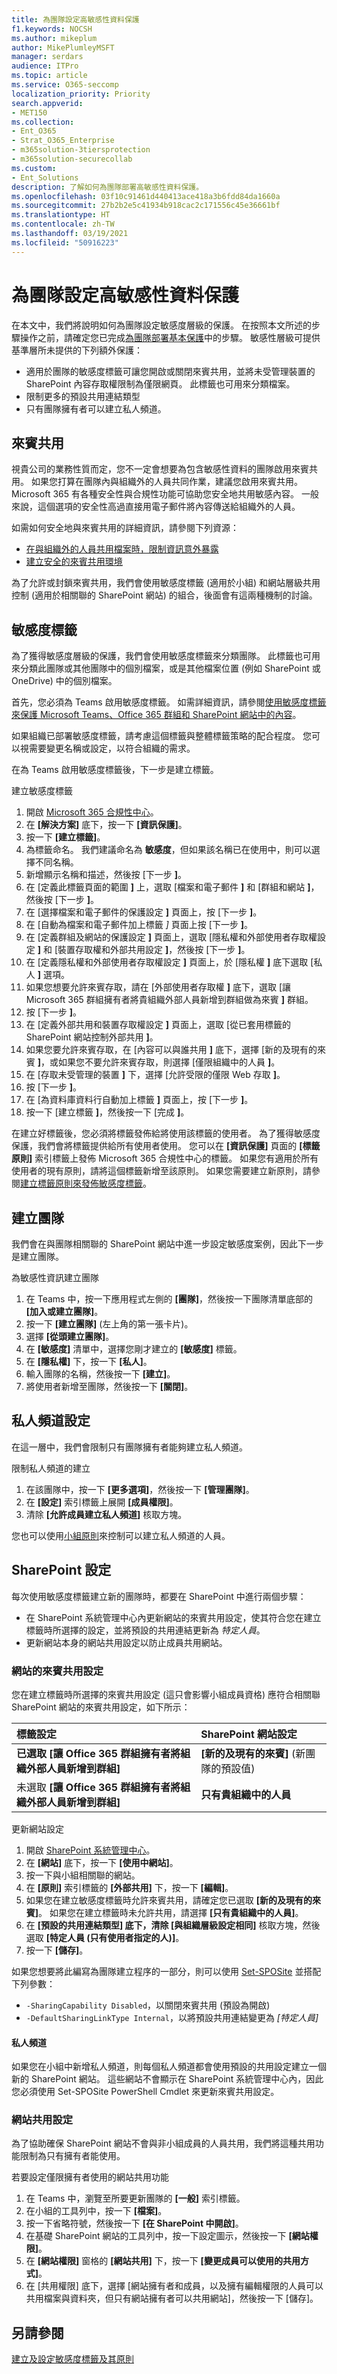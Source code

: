 ```yaml
---
title: 為團隊設定高敏感性資料保護
f1.keywords: NOCSH
ms.author: mikeplum
author: MikePlumleyMSFT
manager: serdars
audience: ITPro
ms.topic: article
ms.service: O365-seccomp
localization_priority: Priority
search.appverid:
- MET150
ms.collection:
- Ent_O365
- Strat_O365_Enterprise
- m365solution-3tiersprotection
- m365solution-securecollab
ms.custom:
- Ent_Solutions
description: 了解如何為團隊部署高敏感性資料保護。
ms.openlocfilehash: 03f10c91461d440413ace418a3b6fdd84da1660a
ms.sourcegitcommit: 27b2b2e5c41934b918cac2c171556c45e36661bf
ms.translationtype: HT
ms.contentlocale: zh-TW
ms.lasthandoff: 03/19/2021
ms.locfileid: "50916223"
---
```

# <a name="configure-teams-with-protection-for-sensitive-data"></a>為團隊設定高敏感性資料保護

在本文中，我們將說明如何為團隊設定敏感度層級的保護。 在按照本文所述的步驟操作之前，請確定您已完成[為團隊部署基本保護](configure-teams-baseline-protection.md)中的步驟。 敏感性層級可提供基準層所未提供的下列額外保護：

- 適用於團隊的敏感度標籤可讓您開啟或關閉來賓共用，並將未受管理裝置的 SharePoint 內容存取權限制為僅限網頁。 此標籤也可用來分類檔案。
- 限制更多的預設共用連結類型
- 只有團隊擁有者可以建立私人頻道。

## <a name="guest-sharing"></a>來賓共用

視貴公司的業務性質而定，您不一定會想要為包含敏感性資料的團隊啟用來賓共用。 如果您打算在團隊內與組織外的人員共同作業，建議您啟用來賓共用。 Microsoft 365 有各種安全性與合規性功能可協助您安全地共用敏感內容。 一般來說，這個選項的安全性高過直接用電子郵件將內容傳送給組織外的人員。

如需如何安全地與來賓共用的詳細資訊，請參閱下列資源：

- [在與組織外的人員共用檔案時，限制資訊意外暴露](./share-limit-accidental-exposure.md)
- [建立安全的來賓共用環境](./create-secure-guest-sharing-environment.md)

為了允許或封鎖來賓共用，我們會使用敏感度標籤 (適用於小組) 和網站層級共用控制 (適用於相關聯的 SharePoint 網站) 的組合，後面會有這兩種機制的討論。

## <a name="sensitivity-labels"></a>敏感度標籤

為了獲得敏感度層級的保護，我們會使用敏感度標籤來分類團隊。 此標籤也可用來分類此團隊或其他團隊中的個別檔案，或是其他檔案位置 (例如 SharePoint 或 OneDrive) 中的個別檔案。 

首先，您必須為 Teams 啟用敏感度標籤。 如需詳細資訊，請參閱[使用敏感度標籤來保護 Microsoft Teams、Office 365 群組和 SharePoint 網站中的內容](../compliance/sensitivity-labels-teams-groups-sites.md)。

如果組織已部署敏感度標籤，請考慮這個標籤與整體標籤策略的配合程度。 您可以視需要變更名稱或設定，以符合組織的需求。

在為 Teams 啟用敏感度標籤後，下一步是建立標籤。

建立敏感度標籤
1. 開啟 [Microsoft 365 合規性中心](https://compliance.microsoft.com)。
2. 在 **[解決方案]** 底下，按一下 **[資訊保護]**。
3. 按一下 **[建立標籤]**。
4. 為標籤命名。 我們建議命名為 **敏感度**，但如果該名稱已在使用中，則可以選擇不同名稱。
5. 新增顯示名稱和描述，然後按 [下一步 **]**。
6. 在 [定義此標籤頁面的範圍 **]** 上，選取 [檔案和電子郵件 **]** 和 [群組和網站 **]**，然後按 [下一步 **]**。
7. 在 [選擇檔案和電子郵件的保護設定 **]** 頁面上，按 [下一步 **]**。
8. 在 [自動為檔案和電子郵件加上標籤 *]* 頁面上按 [下一步 **]**。
9. 在 [定義群組及網站的保護設定 **]** 頁面上，選取 [隱私權和外部使用者存取權設定 **]** 和 [裝置存取權和外部共用設定 **]**，然後按 [下一步 **]**。
10. 在 [定義隱私權和外部使用者存取權設定 **]** 頁面上，於 [隱私權 **]** 底下選取 [私人 **]** 選項。
11. 如果您想要允許來賓存取，請在 [外部使用者存取權 **]** 底下，選取 [讓 Microsoft 365 群組擁有者將貴組織外部人員新增到群組做為來賓 **]** 群組。
12. 按 [下一步 **]**。
13. 在 [定義外部共用和裝置存取權設定 **]** 頁面上，選取 [從已套用標籤的 SharePoint 網站控制外部共用 **]**。
14. 如果您要允許來賓存取，在 [內容可以與誰共用 **]** 底下，選擇 [新的及現有的來賓 **]**，或如果您不要允許來賓存取，則選擇 [僅限組織中的人員 **]**。
15. 在 [存取未受管理的裝置 **]** 下，選擇 [允許受限的僅限 Web 存取 **]**。
16. 按 [下一步 **]**。
17. 在 [為資料庫資料行自動加上標籤 **]** 頁面上，按 [下一步 **]**。
18. 按一下 [建立標籤 **]**，然後按一下 [完成 **]**。

在建立好標籤後，您必須將標籤發佈給將使用該標籤的使用者。 為了獲得敏感度保護，我們會將標籤提供給所有使用者使用。 您可以在 **[資訊保護]** 頁面的 **[標籤原則]** 索引標籤上發佈 Microsoft 365 合規性中心的標籤。 如果您有適用於所有使用者的現有原則，請將這個標籤新增至該原則。 如果您需要建立新原則，請參閱[建立標籤原則來發佈敏感度標籤](../compliance/create-sensitivity-labels.md#publish-sensitivity-labels-by-creating-a-label-policy)。

## <a name="create-a-team"></a>建立團隊

我們會在與團隊相關聯的 SharePoint 網站中進一步設定敏感度案例，因此下一步是建立團隊。

為敏感性資訊建立團隊
1. 在 Teams 中，按一下應用程式左側的 **[團隊]**，然後按一下團隊清單底部的 **[加入或建立團隊]**。
2. 按一下 **[建立團隊]** (左上角的第一張卡片)。
3. 選擇 **[從頭建立團隊]**。
4. 在 **[敏感度]** 清單中，選擇您剛才建立的 **[敏感度]** 標籤。
5. 在 **[隱私權]** 下，按一下 **[私人]**。
6. 輸入團隊的名稱，然後按一下 **[建立]**。
7. 將使用者新增至團隊，然後按一下 **[關閉]**。

## <a name="private-channel-settings"></a>私人頻道設定

在這一層中，我們會限制只有團隊擁有者能夠建立私人頻道。

限制私人頻道的建立
1. 在該團隊中，按一下 **[更多選項]**，然後按一下 **[管理團隊]**。
2. 在 **[設定]** 索引標籤上展開 **[成員權限]**。
3. 清除 **[允許成員建立私人頻道]** 核取方塊。

您也可以使用[小組原則](/MicrosoftTeams/teams-policies)來控制可以建立私人頻道的人員。

## <a name="sharepoint-settings"></a>SharePoint 設定

每次使用敏感度標籤建立新的團隊時，都要在 SharePoint 中進行兩個步驟：

- 在 SharePoint 系統管理中心內更新網站的來賓共用設定，使其符合您在建立標籤時所選擇的設定，並將預設的共用連結更新為 *特定人員*。
- 更新網站本身的網站共用設定以防止成員共用網站。

### <a name="site-guest-sharing-settings"></a>網站的來賓共用設定

您在建立標籤時所選擇的來賓共用設定 (這只會影響小組成員資格) 應符合相關聯 SharePoint 網站的來賓共用設定，如下所示：

|標籤設定|SharePoint 網站設定|
|:------------|:----------------------|
|**已選取 [讓 Office 365 群組擁有者將組織外部人員新增到群組]**|**[新的及現有的來賓]** (新團隊的預設值)|
|未選取 **[讓 Office 365 群組擁有者將組織外部人員新增到群組]**|**只有貴組織中的人員**|

更新網站設定
1. 開啟 [SharePoint 系統管理中心](https://admin.microsoft.com/sharepoint)。
2. 在 **[網站]** 底下，按一下 **[使用中網站]**。
3. 按一下與小組相關聯的網站。
4. 在 **[原則]** 索引標籤的 **[外部共用]** 下，按一下 **[編輯]**。
5. 如果您在建立敏感度標籤時允許來賓共用，請確定您已選取 **[新的及現有的來賓]**。 如果您在建立標籤時未允許共用，請選擇 **[只有貴組織中的人員]**。
6. 在 **[預設的共用連結類型] 底下，清除 [與組織層級設定相同]** 核取方塊，然後選取 **[特定人員 (只有使用者指定的人)]**。
7. 按一下 **[儲存]**。

如果您想要將此編寫為團隊建立程序的一部分，則可以使用 [Set-SPOSite](/powershell/module/sharepoint-online/set-sposite) 並搭配下列參數：

- `-SharingCapability Disabled`，以關閉來賓共用 (預設為開啟)
- `-DefaultSharingLinkType Internal`，以將預設共用連結變更為 *[特定人員]*

#### <a name="private-channels"></a>私人頻道

如果您在小組中新增私人頻道，則每個私人頻道都會使用預設的共用設定建立一個新的 SharePoint 網站。 這些網站不會顯示在 SharePoint 系統管理中心內，因此您必須使用 Set-SPOSite PowerShell Cmdlet 來更新來賓共用設定。

### <a name="site-sharing-settings"></a>網站共用設定

為了協助確保 SharePoint 網站不會與非小組成員的人員共用，我們將這種共用功能限制為只有擁有者能使用。

若要設定僅限擁有者使用的網站共用功能
1. 在 Teams 中，瀏覽至所要更新團隊的 **[一般]** 索引標籤。
2. 在小組的工具列中，按一下 **[檔案]**。
3. 按一下省略符號，然後按一下 **[在 SharePoint 中開啟]**。
4. 在基礎 SharePoint 網站的工具列中，按一下設定圖示，然後按一下 **[網站權限]**。
5. 在 **[網站權限]** 窗格的 **[網站共用]** 下，按一下 **[變更成員可以使用的共用方式]**。
6. 在 [共用權限] 底下，選擇 [網站擁有者和成員，以及擁有編輯權限的人員可以共用檔案與資料夾，但只有網站擁有者可以共用網站]，然後按一下 [儲存]。


## <a name="see-also"></a>另請參閱

[建立及設定敏感度標籤及其原則](../compliance/create-sensitivity-labels.md)